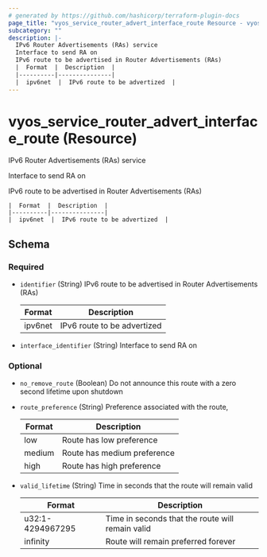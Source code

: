 ```yaml
---
# generated by https://github.com/hashicorp/terraform-plugin-docs
page_title: "vyos_service_router_advert_interface_route Resource - vyos"
subcategory: ""
description: |-
  IPv6 Router Advertisements (RAs) service
  Interface to send RA on
  IPv6 route to be advertised in Router Advertisements (RAs)
  |  Format  |  Description  |
  |----------|---------------|
  |  ipv6net  |  IPv6 route to be advertized  |
---
```


# vyos_service_router_advert_interface_route (Resource)

IPv6 Router Advertisements (RAs) service

Interface to send RA on

IPv6 route to be advertised in Router Advertisements (RAs)

    |  Format  |  Description  |
    |----------|---------------|
    |  ipv6net  |  IPv6 route to be advertized  |



<!-- schema generated by tfplugindocs -->
## Schema

### Required

- `identifier` (String) IPv6 route to be advertised in Router Advertisements (RAs)

    |  Format  |  Description  |
    |----------|---------------|
    |  ipv6net  |  IPv6 route to be advertized  |
- `interface_identifier` (String) Interface to send RA on

### Optional

- `no_remove_route` (Boolean) Do not announce this route with a zero second lifetime upon shutdown
- `route_preference` (String) Preference associated with the route,

    |  Format  |  Description  |
    |----------|---------------|
    |  low  |  Route has low preference  |
    |  medium  |  Route has medium preference  |
    |  high  |  Route has high preference  |
- `valid_lifetime` (String) Time in seconds that the route will remain valid

    |  Format  |  Description  |
    |----------|---------------|
    |  u32:1-4294967295  |  Time in seconds that the route will remain valid  |
    |  infinity  |  Route will remain preferred forever  |
